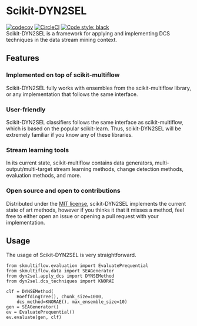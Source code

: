 # Scikit-DYN2SEL
[![codecov](https://codecov.io/gh/luccaportes/Scikit-DYN2SEL/branch/master/graph/badge.svg?token=0R0BP0EOAJ)](https://codecov.io/gh/luccaportes/Scikit-DYN2SEL)
[![CircleCI](https://circleci.com/gh/luccaportes/Scikit-DYN2SEL.svg?style=shield&circle-token=c5d43eebff1c2b2d3e5e55f565a1ffde48136d1a)]()
[![Code style: black](https://img.shields.io/badge/code%20style-black-000000.svg)](https://github.com/psf/black)  
Scikit-DYN2SEL is a  framework  for  applying  and  implementing  DCS  techniques  in  the  data  stream  mining context.

## Features

### Implemented on top of scikit-multiflow
Scikit-DYN2SEL fully works with ensembles from the scikit-multiflow library, or any implementation that follows the same interface.

### User-friendly
Scikit-DYN2SEL classifiers follows the same interface as scikit-multiflow, which is based on the popular scikit-learn. Thus, scikit-DYN2SEL will be extremely familiar if you know any of these libraries.

### Stream learning tools
In its current state, scikit-multiflow contains data generators, multi-output/multi-target stream
learning methods, change detection methods, evaluation methods, and more.

### Open source and open to contributions
Distributed under the [MIT license]("https://github.com/luccaportes/Scikit-DYN2SEL/blob/master/LICENSE"), scikit-DYN2SEL implements the current state of art methods, however if you thinks it that it misses a method, feel free to either open an issue or opening a pull request with your implementation.

## Usage
The usage of Scikit-DYN2SEL is very straightforward.
```
from skmultiflow.evaluation import EvaluatePrequential
from skmultiflow.data import SEAGenerator
from dyn2sel.apply_dcs import DYNSEMethod
from dyn2sel.dcs_techniques import KNORAE

clf = DYNSEMethod(
    HoeffdingTree(), chunk_size=1000, 
    dcs_method=KNORAE(), max_ensemble_size=10)
gen = SEAGenerator()
ev = EvaluatePrequential()
ev.evaluate(gen, clf)
```